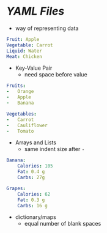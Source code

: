 # ***YAML Files***

- way of representing data

```yaml
Fruit: Apple
Vegetable: Carrot
Liquid: Water
Meat: Chicken
```
- Key-Value Pair
  - need space before value
  
```yaml
Fruits:
-   Orange
-   Apple
-   Banana

Vegetables:
-   Carrot
-   Cauliflower
-   Tomato 
```
- Arrays and Lists
  - same indent size after `-`

```yaml
Banana:
    Calories: 105
    Fat: 0.4 g
    Carbs: 27g

Grapes:
    Calories: 62
    Fat: 0.3 g
    Carbs: 16 g
```
- dictionary/maps
  - equal number of blank spaces


